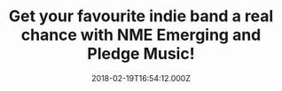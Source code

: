---
campaign-uuid: "c-a808cdbd-bd4e-4ba5-be1e-9cd8f2cdb64d"
type: "Preview"
category: "Other"
date: "2018-02-19T16:54:12.000Z"
end-date: "2018-03-15T00:00:00.000Z"
disable-form: false
is_promoted: false
has_entry_page: true
title: "Get your favourite indie band a real chance with NME Emerging and Pledge Music!"
competition-description: "You have a band? Do you want to be noticed in today’s music\
  \ industry? You have come to the right place. Create an NME Artist Profile and get\
  \ your music heard by the NME Team!\r\n<p>Wait no more: go to https://artists.nme.com/\
  \ and sign up to NME Emerging.</p>"
hero-header: "Get your favourite indie band a real chance with NME Emerging and Pledge\
  \ Music!"
terms-confirmation: "N/A"
banner-img: "https://assets.expresslyapp.com/asset-67bb71c8-7062-4b5f-81a9-74d0fdb88742.jpg"
logo-left-href: "http://nme.com/"
logo-left-image: "https://assets.expresslyapp.com/asset-86ff62cd-1b3a-4e5c-bdba-3202b3163009.jpg"
logo-left-title: "NME"
bg-image-hero: "https://assets.expresslyapp.com/asset-3e27a2a1-4702-486a-9fba-1a658ff18a3a.png"
bg-image-first: "https://assets.expresslyapp.com/asset-a3ebdfad-da50-406b-b921-a7c76b238352.jpg"
bg-image-second: "https://assets.expresslyapp.com/asset-6f27431b-afd9-46b9-8dd2-6546212f052b.jpg"
bg-image-third: "https://assets.expresslyapp.com/asset-38a0f371-d519-4368-91b4-94f0390b4819.jpg"
section1-content: "The NME Team are listening… and if they like what they hear, they\
  \ could promote you across NME or invite you to perform at one of their London venues!\
  \ Does it sound good to you?\r\n<p>Setting up your profile on <a href=\"https://artists.nme.com/\"\
  >artists.nme.com</a> is so easy and it’s also completely free!</p>"
section2-content: "Sell merch, share music, videos… NME wants to support emerging\
  \ artists! and thanks to them you could keep your brand consistent everywhere!"
section3-content: "<p>Smart bands also join Pledge Music, the simple way to get your\
  \ fans to support you: sign up here: https://www.pledgemusic.com/</p>\r\n<p>Don't\
  \ miss out on this amazing opportunity and let the world hear your voice!</p>"
entry-title: "Get your favourite indie band a real chance with NME Emerging and Pledge\
  \ Music!"
entry-content: "<p>Do you want to be noticed in today’s music industry? Create an\
  \ NME Artist Profile and get your music heard by the NME Team!</p>"
entry-extension: "nme/emerging-pledge-music-extension.html"
has-winner: false
prize-description: "One lucky fan will give his/her favourite band the chance to go\
  \ and play in NME offices & £2,000 support from Pledge Music."
---
